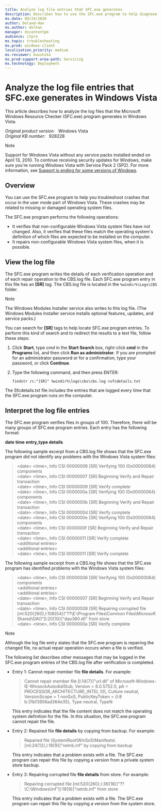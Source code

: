 ```yaml
---
title: Analyze log file entries that SFC.exe generates
description: Describes how to use the SFC.exe program to help diagnose problems that are caused by missing or damaged operating system files.
ms.date: 09/24/2020
author: Deland-Han
ms.author: delhan
manager: dscontentpm
audience: itpro
ms.topic: troubleshooting
ms.prod: windows-client
localization_priority: medium
ms.reviewer: kaushika
ms.prod-support-area-path: Servicing
ms.technology: Deployment
---
```

# Analyze the log file entries that SFC.exe generates in Windows Vista

This article describes how to analyze the log files that the Microsoft Windows Resource Checker (SFC.exe) program generates in Windows Vista.

_Original product version:_ &nbsp; Windows Vista  
_Original KB number:_ &nbsp; 928228

> [!NOTE]
> Support for Windows Vista without any service packs installed ended on April 13, 2010. To continue receiving security updates for Windows, make sure you're running Windows Vista with Service Pack 2 (SP2). For more information, see [Support is ending for some versions of Windows](https://support.microsoft.com/help/14223/windows-xp-end-of-support).

## Overview

You can use the SFC.exe program to help you troubleshoot crashes that occur in the user mode part of Windows Vista. These crashes may be related to missing or damaged operating system files.

The SFC.exe program performs the following operations:

- It verifies that non-configurable Windows Vista system files have not changed. Also, it verifies that these files match the operating system's definition of which files are expected to be installed on the computer.
- It repairs non-configurable Windows Vista system files, when it is possible.

## View the log file

The SFC.exe program writes the details of each verification operation and of each repair operation to the CBS.log file. Each SFC.exe program entry in this file has an **[SR]** tag. The CBS.log file is located in the `%windir%\Logs\CBS` folder.

> [!NOTE]
> The Windows Modules Installer service also writes to this log file. (The Windows Modules Installer service installs optional features, updates, and service packs.)

You can search for **[SR]** tags to help locate SFC.exe program entries. To perform this kind of search and to redirect the results to a text file, follow these steps:

1. Click **Start**, type *cmd* in the **Start Search** box, right-click **cmd** in the **Programs** list, and then click **Run as administrator**.
    If you are prompted for an administrator password or for a confirmation, type your password, or click **Continue**.
2. Type the following command, and then press ENTER:

    ```console
    findstr /c:"[SR]" %windir%\logs\cbs\cbs.log >sfcdetails.txt
    ```

The Sfcdetails.txt file includes the entries that are logged every time that the SFC.exe program runs on the computer.

## Interpret the log file entries

The SFC.exe program verifies files in groups of 100. Therefore, there will be many groups of SFC.exe program entries. Each entry has the following format:

**date** **time** **entry_type details**

The following sample excerpt from a CBS.log file shows that the SFC.exe program did not identify any problems with the Windows Vista system files:

> \<date> \<time>, Info CSI 00000006 [SR] Verifying 100 (0x00000064) components  
\<date> \<time>, Info CSI 00000007 [SR] Beginning Verify and Repair transaction  
\<date> \<time>, Info CSI 00000009 [SR] Verify complete  
\<date> \<time>, Info CSI 0000000a [SR] Verifying 100 (0x00000064) components  
\<date> \<time>, Info CSI 0000000b [SR] Beginning Verify and Repair transaction  
\<date> \<time>, Info CSI 0000000d [SR] Verify complete  
\<date> \<time>, Info CSI 0000000e [SR] Verifying 100 (0x00000064) components  
\<date> \<time>, Info CSI 0000000f [SR] Beginning Verify and Repair transaction  
\<date> \<time>, Info CSI 00000011 [SR] Verify complete  
\<additional entries>  
\<additional entries>  
\<date> \<time>, Info CSI 00000011 [SR] Verify complete

The following sample excerpt from a CBS.log file shows that the SFC.exe program has identified problems with the Windows Vista system files:

> \<date> \<time>, Info CSI 00000006 [SR] Verifying 100 (0x00000064) components  
\<additional entries>  
\<additional entries>  
\<date> \<time>, Info CSI 00000007 [SR] Beginning Verify and Repair transaction  
\<date> \<time>, Info CSI 00000008 [SR] Repairing corrupted file [ml:520{260},l:108{54}]"\??\E:\Program Files\Common Files\Microsoft Shared\DAO"\[l:20{10}]"dao360.dll" from store  
\<date> \<time>, Info CSI 0000000a [SR] Verify complete

> [!NOTE]
> Although the log file entry states that the SFC.exe program is repairing the changed file, no actual repair operation occurs when a file is verified.

The following list describes other messages that may be logged in the SFC.exe program entries of the CBS.log file after verification is completed.

- Entry 1: Cannot repair member file **file details**. For example:

    > Cannot repair member file [l:14{7}]"url.dll" of Microsoft-Windows-IE-WinsockAutodialStub, Version = 6.0.5752.0, pA = PROCESSOR_ARCHITECTURE_INTEL (0), Culture neutral, VersionScope = 1 nonSxS, PublicKeyToken = {l:8 b:31bf3856ad364e35}, Type neutral, TypeN

    This entry indicates that the file content does not match the operating system definition for the file. In this situation, the SFC.exe program cannot repair the file.

- Entry 2: Repaired file **file details** by copying from backup. For example:

    > Repaired file \SystemRoot\WinSxS\Manifests\\[ml:24{12},l:18{9}]"netnb.inf" by copying from backup

    This entry indicates that a problem exists with a file. The SFC.exe program can repair this file by copying a version from a private system store backup.

- Entry 3: Repairing corrupted file **file details** from store. For example:

    > Repairing corrupted file [ml:520{260},l:36{18}]"\??\C:\Windows\inf"\[l:18{9}]"netnb.inf" from store

    This entry indicates that a problem exists with a file. The SFC.exe program can repair this file by copying a version from the system store.
